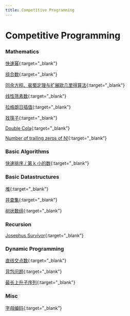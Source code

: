 ```yaml
---
title: Competitive Programming
---
```


# Competitive Programming

### Mathematics

[快速幂](/notes/computer-programming/competitive-programming/binexp){:target="_blank"}

[组合数](/notes/computer-programming/competitive-programming/combination){:target="_blank"}

[同余方程、裴蜀定理与扩展欧几里得算法](/notes/computer-programming/competitive-programming/exgcd){:target="_blank"}

[线性筛素数](/notes/computer-programming/competitive-programming/linear-sieve){:target="_blank"}

[拉格朗日插值](/notes/computer-programming/competitive-programming/lagrange-interpolation){:target="_blank"}

[找筷子](/notes/computer-programming/competitive-programming/chopsticks){:target="_blank"}

[Double Cola](/notes/computer-programming/competitive-programming/double-cola){:target="_blank"}

[Number of trailing zeros of N!](/notes/computer-programming/competitive-programming/number-of-trailing-zeros-of-n!){:target="_blank"}

### Basic Algorithms

[快速排序 / 第 k 小的数](/notes/computer-programming/competitive-programming/quicksort){:target="_blank"}

### Basic Datastructures

[堆](/notes/computer-programming/competitive-programming/heap){:target="_blank"}

[并查集](/notes/computer-programming/competitive-programming/ufds){:target="_blank"}

[树状数组](/notes/computer-programming/competitive-programming/fenwick){:target="_blank"}

### Recursion

[Josephus Survivor](/notes/computer-programming/competitive-programming/josephus-survivor){:target="_blank"}

### Dynamic Programming

[直线交点数](/notes/computer-programming/competitive-programming/intersection-points){:target="_blank"}

[背包问题](/notes/computer-programming/competitive-programming/knapsack){:target="_blank"}

[最长上升子序列](/notes/computer-programming/competitive-programming/lis){:target="_blank"}

### Misc

[字母编码](/notes/computer-programming/competitive-programming/alphabetical-coding){:target="_blank"}
